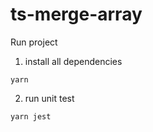 # ts-merge-array
Run project
1. install all dependencies
```
yarn
```
2. run unit test
```
yarn jest
```
